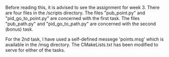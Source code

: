 Before reading this, it is advised to see the assignment for week 3.
There are four files in the /scripts directory.
The files "pub_point.py" and "pid_go_to_point.py" are concerned with the first task.
The files "pub_path.py" and "pid_go_to_path.py" are concerned with the second (bonus) task.

For the 2nd task, I have used a self-defined messege 'points.msg' which is available in the /msg directory.
The CMakeLists.txt has been modified to serve for either of the tasks.
